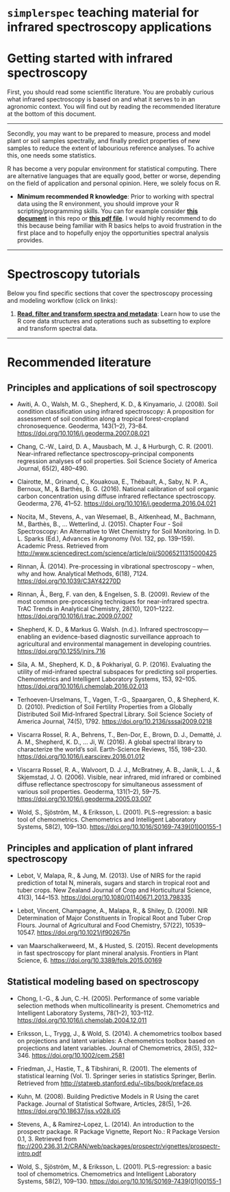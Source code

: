 `simplerspec` teaching material for infrared spectroscopy applications
================

Getting started with infrared spectroscopy
==========================================

First, you should read some scientific literature. You are probably curious what infrared spectroscopy is based on and what it serves to in an agronomic context. You will find out by reading the recommended literature at the bottom of this document.

------------------------------------------------------------------------

Secondly, you may want to be prepared to measure, process and model plant or soil samples spectrally, and finally predict properties of new samples to reduce the extent of labourious reference analyses. To achive this, one needs some statistics.

R has become a very popular environment for statistical computing. There are alternative languages that are equally good, better or worse, depending on the field of application and personal opinion. Here, we solely focus on R.

-   **Minimum recommended R knowledge**: Prior to working with spectral data using the R environment, you should improve your R scripting/programming skills. You can for example consider [**this document**](https://github.com/philipp-baumann/simplerspec-teaching/blob/master/00_R-basics-spectro.md) in this repo or [**this pdf file**](https://github.com/philipp-baumann/simplerspec-teaching/blob/master/00_R-basics-spectro.pdf). I would highly recommend to do this because being familiar with R basics helps to avoid frustration in the first place and to hopefully enjoy the opportunities spectral analysis provides.

------------------------------------------------------------------------

Spectroscopy tutorials
======================

Below you find specific sections that cover the spectroscopy processing and modeling workflow (click on links):

1.  [**Read, filter and transform spectra and metadata**](https://github.com/philipp-baumann/simplerspec-read-filter-transform): Learn how to use the R core data structures and opterations such as subsetting to explore and transform spectral data.

------------------------------------------------------------------------

Recommended literature
======================

Principles and applications of soil spectroscopy
------------------------------------------------

-   Awiti, A. O., Walsh, M. G., Shepherd, K. D., & Kinyamario, J. (2008). Soil condition classification using infrared spectroscopy: A proposition for assessment of soil condition along a tropical forest-cropland chronosequence. Geoderma, 143(1–2), 73–84. <https://doi.org/10.1016/j.geoderma.2007.08.021>

-   Chang, C.-W., Laird, D. A., Mausbach, M. J., & Hurburgh, C. R. (2001). Near-infrared reflectance spectroscopy–principal components regression analyses of soil properties. Soil Science Society of America Journal, 65(2), 480–490.

-   Clairotte, M., Grinand, C., Kouakoua, E., Thébault, A., Saby, N. P. A., Bernoux, M., & Barthès, B. G. (2016). National calibration of soil organic carbon concentration using diffuse infrared reflectance spectroscopy. Geoderma, 276, 41–52. <https://doi.org/10.1016/j.geoderma.2016.04.021>

-   Nocita, M., Stevens, A., van Wesemael, B., Aitkenhead, M., Bachmann, M., Barthès, B., … Wetterlind, J. (2015). Chapter Four - Soil Spectroscopy: An Alternative to Wet Chemistry for Soil Monitoring. In D. L. Sparks (Ed.), Advances in Agronomy (Vol. 132, pp. 139–159). Academic Press. Retrieved from <http://www.sciencedirect.com/science/article/pii/S0065211315000425>

-   Rinnan, Å. (2014). Pre-processing in vibrational spectroscopy – when, why and how. Analytical Methods, 6(18), 7124. <https://doi.org/10.1039/C3AY42270D>

-   Rinnan, Å., Berg, F. van den, & Engelsen, S. B. (2009). Review of the most common pre-processing techniques for near-infrared spectra. TrAC Trends in Analytical Chemistry, 28(10), 1201–1222. <https://doi.org/10.1016/j.trac.2009.07.007>

-   Shepherd, K. D., & Markus G. Walsh. (n.d.). Infrared spectroscopy—enabling an evidence-based diagnostic surveillance approach to agricultural and environmental management in developing countries. <https://doi.org/10.1255/jnirs.716>

-   Sila, A. M., Shepherd, K. D., & Pokhariyal, G. P. (2016). Evaluating the utility of mid-infrared spectral subspaces for predicting soil properties. Chemometrics and Intelligent Laboratory Systems, 153, 92–105. <https://doi.org/10.1016/j.chemolab.2016.02.013>

-   Terhoeven-Urselmans, T., Vagen, T.-G., Spaargaren, O., & Shepherd, K. D. (2010). Prediction of Soil Fertility Properties from a Globally Distributed Soil Mid-Infrared Spectral Library. Soil Science Society of America Journal, 74(5), 1792. <https://doi.org/10.2136/sssaj2009.0218>

-   Viscarra Rossel, R. A., Behrens, T., Ben-Dor, E., Brown, D. J., Demattê, J. A. M., Shepherd, K. D., … Ji, W. (2016). A global spectral library to characterize the world’s soil. Earth-Science Reviews, 155, 198–230. <https://doi.org/10.1016/j.earscirev.2016.01.012>

-   Viscarra Rossel, R. A., Walvoort, D. J. J., McBratney, A. B., Janik, L. J., & Skjemstad, J. O. (2006). Visible, near infrared, mid infrared or combined diffuse reflectance spectroscopy for simultaneous assessment of various soil properties. Geoderma, 131(1–2), 59–75. <https://doi.org/10.1016/j.geoderma.2005.03.007>

-   Wold, S., Sjöström, M., & Eriksson, L. (2001). PLS-regression: a basic tool of chemometrics. Chemometrics and Intelligent Laboratory Systems, 58(2), 109–130. <https://doi.org/10.1016/S0169-7439(01)00155-1>

Principles and application of plant infrared spectroscopy
---------------------------------------------------------

-   Lebot, V, Malapa, R., & Jung, M. (2013). Use of NIRS for the rapid prediction of total N, minerals, sugars and starch in tropical root and tuber crops. New Zealand Journal of Crop and Horticultural Science, 41(3), 144–153. <https://doi.org/10.1080/01140671.2013.798335>

-   Lebot, Vincent, Champagne, A., Malapa, R., & Shiley, D. (2009). NIR Determination of Major Constituents in Tropical Root and Tuber Crop Flours. Journal of Agricultural and Food Chemistry, 57(22), 10539–10547. <https://doi.org/10.1021/jf902675n>

-   van Maarschalkerweerd, M., & Husted, S. (2015). Recent developments in fast spectroscopy for plant mineral analysis. Frontiers in Plant Science, 6. <https://doi.org/10.3389/fpls.2015.00169>

Statistical modeling based on spectroscopy
------------------------------------------

-   Chong, I.-G., & Jun, C.-H. (2005). Performance of some variable selection methods when multicollinearity is present. Chemometrics and Intelligent Laboratory Systems, 78(1–2), 103–112. <https://doi.org/10.1016/j.chemolab.2004.12.011>

-   Eriksson, L., Trygg, J., & Wold, S. (2014). A chemometrics toolbox based on projections and latent variables: A chemometrics toolbox based on projections and latent variables. Journal of Chemometrics, 28(5), 332–346. <https://doi.org/10.1002/cem.2581>

-   Friedman, J., Hastie, T., & Tibshirani, R. (2001). The elements of statistical learning (Vol. 1). Springer series in statistics Springer, Berlin. Retrieved from <http://statweb.stanford.edu/~tibs/book/preface.ps>

-   Kuhn, M. (2008). Building Predictive Models in R Using the caret Package. Journal of Statistical Software, Articles, 28(5), 1–26. <https://doi.org/10.18637/jss.v028.i05>

-   Stevens, A., & Ramirez–Lopez, L. (2014). An introduction to the prospectr package. R Package Vignette, Report No.: R Package Version 0.1, 3. Retrieved from <ftp://200.236.31.2/CRAN/web/packages/prospectr/vignettes/prospectr-intro.pdf>

-   Wold, S., Sjöström, M., & Eriksson, L. (2001). PLS-regression: a basic tool of chemometrics. Chemometrics and Intelligent Laboratory Systems, 58(2), 109–130. <https://doi.org/10.1016/S0169-7439(01)00155-1>
